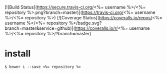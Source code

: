 [![Build Status](https://secure.travis-ci.org/<%= username %>/<%= repository %>.png?branch=master)](https://travis-ci.org/<%= username %>/<%= repository %>)
[![Coverage Status](https://coveralls.io/repos/<%= username %>/<%= repository %>/badge.svg?branch=master&service=github)](https://coveralls.io/r/<%= username %>/<%= repository %>/?branch=master)

# install

```shell
$ bower i --save <%= repository %>
```
